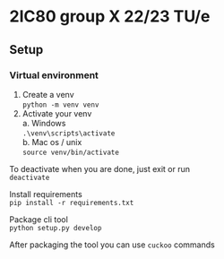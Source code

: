 # 2IC80 group X 22/23 TU/e

## Setup

### Virtual environment
1. Create a venv <br>
`python -m venv venv`
2. Activate your venv <br>
    a. Windows <br>
    `.\venv\scripts\activate` <br>
    b. Mac os / unix <br>
    `source venv/bin/activate`

To deactivate when you are done, just exit or run<br>
`deactivate`

Install requirements <br>
`pip install -r requirements.txt`

Package cli tool <br>
`python setup.py develop`

After packaging the tool you can use `cuckoo` commands